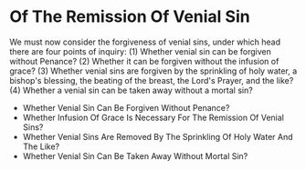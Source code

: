 # Of The Remission Of Venial Sin

We must now consider the forgiveness of venial sins, under which head there are four points of inquiry:
(1) Whether venial sin can be forgiven without Penance?
(2) Whether it can be forgiven without the infusion of grace?
(3) Whether venial sins are forgiven by the sprinkling of holy water, a bishop's blessing, the beating of the breast, the Lord's Prayer, and the like?
(4) Whether a venial sin can be taken away without a mortal sin?

* Whether Venial Sin Can Be Forgiven Without Penance?
* Whether Infusion Of Grace Is Necessary For The Remission Of Venial Sins?
* Whether Venial Sins Are Removed By The Sprinkling Of Holy Water And The Like?
* Whether Venial Sin Can Be Taken Away Without Mortal Sin?